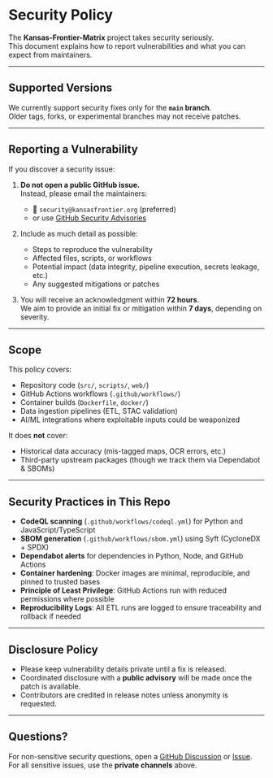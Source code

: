 # Security Policy

The **Kansas-Frontier-Matrix** project takes security seriously.  
This document explains how to report vulnerabilities and what you can expect from maintainers.

---

## Supported Versions

We currently support security fixes only for the **`main` branch**.  
Older tags, forks, or experimental branches may not receive patches.

---

## Reporting a Vulnerability

If you discover a security issue:

1. **Do not open a public GitHub issue.**  
   Instead, please email the maintainers:

   - 📧 `security@kansasfrontier.org` (preferred)
   - or use [GitHub Security Advisories](https://docs.github.com/en/code-security/security-advisories)

2. Include as much detail as possible:
   - Steps to reproduce the vulnerability
   - Affected files, scripts, or workflows
   - Potential impact (data integrity, pipeline execution, secrets leakage, etc.)
   - Any suggested mitigations or patches

3. You will receive an acknowledgment within **72 hours**.  
   We aim to provide an initial fix or mitigation within **7 days**, depending on severity.

---

## Scope

This policy covers:
- Repository code (`src/`, `scripts/`, `web/`)
- GitHub Actions workflows (`.github/workflows/`)
- Container builds (`Dockerfile`, `docker/`)
- Data ingestion pipelines (ETL, STAC validation)
- AI/ML integrations where exploitable inputs could be weaponized

It does **not** cover:
- Historical data accuracy (mis-tagged maps, OCR errors, etc.)
- Third-party upstream packages (though we track them via Dependabot & SBOMs)

---

## Security Practices in This Repo

- **CodeQL scanning** (`.github/workflows/codeql.yml`) for Python and JavaScript/TypeScript  
- **SBOM generation** (`.github/workflows/sbom.yml`) using Syft (CycloneDX + SPDX)  
- **Dependabot alerts** for dependencies in Python, Node, and GitHub Actions  
- **Container hardening**: Docker images are minimal, reproducible, and pinned to trusted bases  
- **Principle of Least Privilege**: GitHub Actions run with reduced permissions where possible  
- **Reproducibility Logs**: All ETL runs are logged to ensure traceability and rollback if needed  

---

## Disclosure Policy

- Please keep vulnerability details private until a fix is released.  
- Coordinated disclosure with a **public advisory** will be made once the patch is available.  
- Contributors are credited in release notes unless anonymity is requested.

---

## Questions?

For non-sensitive security questions, open a [GitHub Discussion](../../discussions) or [Issue](../../issues).  
For all sensitive issues, use the **private channels** above.
